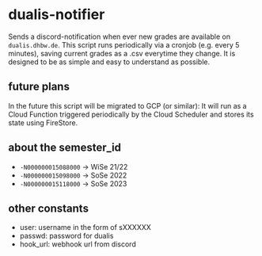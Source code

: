 # dualis-notifier
Sends a discord-notification when ever new grades are available on ```dualis.dhbw.de```. This script runs periodically via a cronjob (e.g. every 5 minutes), saving current grades as a .csv everytime they change. It is designed to be as simple and easy to understand as possible.

## future plans
In the future this script will be migrated to GCP (or similar): It will run as a Cloud Function triggered periodically by the Cloud Scheduler and stores its state using FireStore.

## about the semester_id
- ```-N000000015088000``` -> WiSe 21/22
- ```-N000000015098000``` -> SoSe 2022
- ```-N000000015118000``` -> SoSe 2023

## other constants
- user: username in the form of sXXXXXX
- passwd: password for dualis
- hook_url: webhook url from discord
